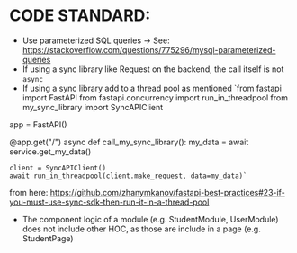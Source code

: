 # CODE STANDARD:
- Use parameterized SQL queries -> See: https://stackoverflow.com/questions/775296/mysql-parameterized-queries
- If using a sync library like Request on the backend, the call itself is not `async`
- If using a sync library add to a thread pool as mentioned `from fastapi import FastAPI
from fastapi.concurrency import run_in_threadpool
from my_sync_library import SyncAPIClient 

app = FastAPI()


@app.get("/")
async def call_my_sync_library():
    my_data = await service.get_my_data()

    client = SyncAPIClient()
    await run_in_threadpool(client.make_request, data=my_data)`
from here: https://github.com/zhanymkanov/fastapi-best-practices#23-if-you-must-use-sync-sdk-then-run-it-in-a-thread-pool

- The component logic of a module (e.g. StudentModule, UserModule) does not include other HOC, as those are include in a page (e.g. StudentPage)

